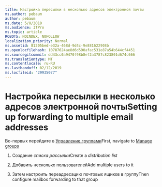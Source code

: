 ```yaml
---
title: Настройка пересылки в несколько адресов электронной почты
ms.author: pebaum
author: pebaum
ms.date: 5/8/2018
ms.audience: ITPro
ms.topic: article
ROBOTS: NOINDEX, NOFOLLOW
localization_priority: Normal
ms.assetid: 81205bed-e32a-468d-9d4c-9e881622908b
ms.openlocfilehash: 10787624ae8d6d590afac531e87a54b644cf4451
ms.sourcegitcommit: dd43cc0a9470f98b8ef2a3787c823801d674c666
ms.translationtype: MT
ms.contentlocale: ru-RU
ms.lasthandoff: 02/12/2019
ms.locfileid: "29935077"
---
```

# <a name="setting-up-forwarding-to-multiple-email-addresses"></a><span data-ttu-id="856ed-102">Настройка пересылки в несколько адресов электронной почты</span><span class="sxs-lookup"><span data-stu-id="856ed-102">Setting up forwarding to multiple email addresses</span></span>

<span data-ttu-id="856ed-103">Во-первых перейдите в [Управление группами](https://portal.office.com/adminportal/home#/groups)</span><span class="sxs-lookup"><span data-stu-id="856ed-103">First, navigate to [Manage groups](https://portal.office.com/adminportal/home#/groups)</span></span>
  
1. <span data-ttu-id="856ed-104">Создание *списка рассылки*</span><span class="sxs-lookup"><span data-stu-id="856ed-104">Create a  *distribution list*</span></span> 
    
2. <span data-ttu-id="856ed-105">Добавить несколько пользователей</span><span class="sxs-lookup"><span data-stu-id="856ed-105">Add multiple users to it</span></span>
    
3. <span data-ttu-id="856ed-106">Затем настроить переадресацию почтовых ящиков в группу</span><span class="sxs-lookup"><span data-stu-id="856ed-106">Then configure mailbox forwarding to that group</span></span>
    


